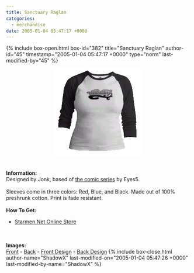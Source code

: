 ```yaml
---
title: Sanctuary Raglan
categories:
  - merchandise
date: 2005-01-04 05:47:17 +0000
---
```

{% include box-open.html box-id="382" title="Sanctuary Raglan" author-id="45" timestamp="2005-01-04 05:47:17 +0000" type="norm" last-modified-by="45" %}
	<center>
	<img src="/merchandise/images/smn_sanrag_title.png" border="0" alt="Sanctuary Raglan" />
	</center>
	<br /><br />
	<b>Information:</b>
	<br />
	Designed by Jonk, based of <a href="http://starmen.net/comics/sanctuary/sanctuaryindex.php">the comic series</a> by Eyes5.
	<br /><br />
	Sleeves come in three colors: Red, Blue, and Black. Made out of 100% preshrunk cotton. 
	Print is fade resistant. 
	<br /><br />
	<b>How To Get:</b>
	<br />
	<ul>
	<li><a href="http://www.cafepress.com/starmen.9865366">Starmen.Net Online Store</a></li>
	</ul>
	<br /><br />
	<b>Images:</b>
	<br />
	<a href="/merchandise/images/smn_sanrag_front.jpg">Front</a> - <a href="/merchandise/images/smn_sanrag_back.jpg">Back</a> - <a href="/merchandise/images/smn_sanrag_fdesign.jpg">Front Design</a> - 
	<a href="/merchandise/images/smn_sanrag_bdesign.jpg">Back Design</a>
{% include box-close.html author-name="ShadowX" last-modified-on="2005-01-04 05:47:26 +0000" last-modified-by-name="ShadowX" %}
